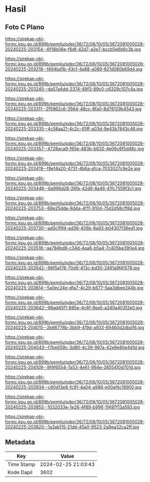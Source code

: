 # Hasil

## Foto C Plano

https://sirekap-obj-formc.kpu.go.id/899b/pemilu/pdpr/36/72/08/10/05/3672081005028-20240225-203154--6f18b06e-f6df-42d7-a3e7-bccb5e6b6c3b.jpg

https://sirekap-obj-formc.kpu.go.id/899b/pemilu/pdpr/36/72/08/10/05/3672081005028-20240225-203218--f494bd1b-43cf-4a88-a089-821d080b69d4.jpg

https://sirekap-obj-formc.kpu.go.id/899b/pemilu/pdpr/36/72/08/10/05/3672081005028-20240225-203245--da57a4dd-2374-48f3-89c0-c6329c107c4a.jpg

https://sirekap-obj-formc.kpu.go.id/899b/pemilu/pdpr/36/72/08/10/05/3672081005028-20240225-203311--2f5962c6-3564-48cc-8fa0-8d78129b4543.jpg

https://sirekap-obj-formc.kpu.go.id/899b/pemilu/pdpr/36/72/08/10/05/3672081005028-20240225-203335--4c58aa21-4c2c-45ff-a03d-9e43b7843c46.jpg

https://sirekap-obj-formc.kpu.go.id/899b/pemilu/pdpr/36/72/08/10/05/3672081005028-20240225-203357--4728aca9-f65e-483b-b632-4e06c6f5d48c.jpg

https://sirekap-obj-formc.kpu.go.id/899b/pemilu/pdpr/36/72/08/10/05/3672081005028-20240225-203419--f8e14a20-4731-4b6a-a1ca-7033027c9e2e.jpg

https://sirekap-obj-formc.kpu.go.id/899b/pemilu/pdpr/36/72/08/10/05/3672081005028-20240225-203446--6a996d28-26fa-42d9-8a46-41fc7559f3c1.jpg

https://sirekap-obj-formc.kpu.go.id/899b/pemilu/pdpr/36/72/08/10/05/3672081005028-20240225-203753--68e25dda-9d4a-4f11-910d-75d2d58cff8d.jpg

https://sirekap-obj-formc.kpu.go.id/899b/pemilu/pdpr/36/72/08/10/05/3672081005028-20240225-203730--ad0c1f94-ad36-406b-8a93-b04307f36ed1.jpg

https://sirekap-obj-formc.kpu.go.id/899b/pemilu/pdpr/36/72/08/10/05/3672081005028-20240225-203518--aa784bd8-c34d-4aa6-b5a4-7c405be390e4.jpg

https://sirekap-obj-formc.kpu.go.id/899b/pemilu/pdpr/36/72/08/10/05/3672081005028-20240225-203542--96f5a176-70d9-413c-bd30-2491a9f41578.jpg

https://sirekap-obj-formc.kpu.go.id/899b/pemilu/pdpr/36/72/08/10/05/3672081005028-20240225-203614--5a0ec24e-dfa7-4c29-b677-5aa3dbee244b.jpg

https://sirekap-obj-formc.kpu.go.id/899b/pemilu/pdpr/36/72/08/10/05/3672081005028-20240225-203642--96ad45f1-885e-4c6f-9ea5-a240a403f2e0.jpg

https://sirekap-obj-formc.kpu.go.id/899b/pemilu/pdpr/36/72/08/10/05/3672081005028-20240225-204015--2b66778b-3bb9-419d-a933-69460d2dbd16.jpg

https://sirekap-obj-formc.kpu.go.id/899b/pemilu/pdpr/36/72/08/10/05/3672081005028-20240225-204043--f7be059c-3d80-4c39-997a-42e8e80e4d1d.jpg

https://sirekap-obj-formc.kpu.go.id/899b/pemilu/pdpr/36/72/08/10/05/3672081005028-20240225-204109--9f9f6554-7a53-4e61-994e-2855410d701d.jpg

https://sirekap-obj-formc.kpu.go.id/899b/pemilu/pdpr/36/72/08/10/05/3672081005028-20240225-203934--c60d13e8-fc91-4a04-a986-e00af4c19900.jpg

https://sirekap-obj-formc.kpu.go.id/899b/pemilu/pdpr/36/72/08/10/05/3672081005028-20240225-203855--1032033e-1e26-4f89-b996-1f497f13a593.jpg

https://sirekap-obj-formc.kpu.go.id/899b/pemilu/pdpr/36/72/08/10/05/3672081005028-20240225-203820--1a3ab115-21dd-45a0-9523-2a9ea32ca2ff.jpg


## Metadata

| Key        | Value               |
| ---------- | ------------------- |
| Time Stamp | 2024-02-25 21:03:43 |
| Kode Dapil | 3602                |



